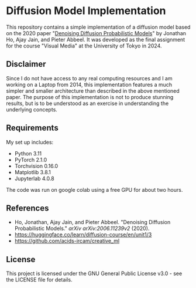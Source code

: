 # Diffusion Model Implementation

This repository contains a simple implementation of a diffusion model based on the 2020 paper "[Denoising Diffusion Probabilistic Models](https://arxiv.org/abs/2006.11239)" by Jonathan Ho, Ajay Jain, and Pieter Abbeel. It was developed as the final assignment for the course "Visual Media" at the University of Tokyo in 2024.

## Disclaimer

Since I do not have access to any real computing resources and I am working on a Laptop from 2014, this implementation features a much simpler and smaller architecture than described in the above mentioned paper. The purpose of this implementation is not to produce stunning results, but is to be understood as an exercise in understanding the underlying concepts.

## Requirements

My set up includes:

- Python 3.11
- PyTorch 2.1.0
- Torchvision 0.16.0
- Matplotlib 3.8.1
- Jupyterlab 4.0.8

The code was run on google colab using a free GPU for about two hours.

## References

- Ho, Jonathan, Ajay Jain, and Pieter Abbeel. "Denoising Diffusion Probabilistic Models." *arXiv arXiv:2006.11239v2* (2020).
- https://huggingface.co/learn/diffusion-course/en/unit1/3
- https://github.com/acids-ircam/creative_ml

## License

This project is licensed under the GNU General Public License v3.0 - see the LICENSE file for details.
